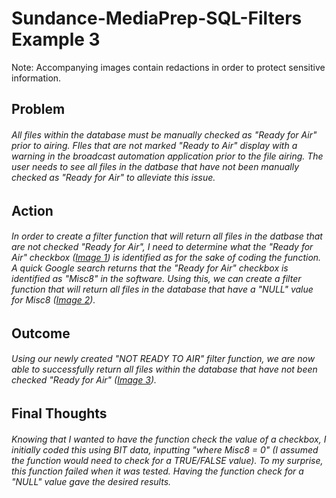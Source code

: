 # Sundance-MediaPrep-SQL-Filters Example 3

Note:  Accompanying images contain redactions in order to protect sensitive information.

## Problem

######   All files within the database must be manually checked as "Ready for Air" prior to airing.  FIles that are not marked "Ready to Air" display with a warning in the broadcast automation application prior to the file airing.  The user needs to see all files in the datbase that have not been manually checked as "Ready for Air" to alleviate this issue.

## Action
  
######   In order to create a filter function that will return all files in the datbase that are not checked "Ready for Air", I need to determine what the "Ready for Air" checkbox ([Image 1](sql_filters3-1])) is identified as for the sake of coding the function.  A quick Google search returns that the "Ready for Air" checkbox is identified as "Misc8" in the software.  Using this, we can create a filter function that will return all files in the database that have a "NULL" value for Misc8 ([Image 2](sql_filters3-2)).

## Outcome

######   Using our newly created "NOT READY TO AIR" filter function, we are now able to successfully return all files within the database that have not been checked "Ready for Air" ([Image 3](sql_filters3-3)).

## Final Thoughts

######   Knowing that I wanted to have the function check the value of a checkbox, I initially coded this using BIT data, inputting "where Misc8 = 0" (I assumed the function would need to check for a TRUE/FALSE value).  To my surprise, this function failed when it was tested.  Having the function check for a "NULL" value gave the desired results.
